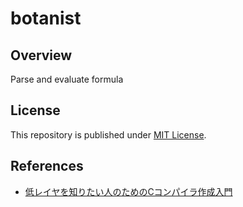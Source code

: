 # botanist

## Overview

Parse and evaluate formula

## License

This repository is published under [MIT License](LICENSE).

## References

 - [低レイヤを知りたい人のためのCコンパイラ作成入門](https://www.sigbus.info/compilerbook)
